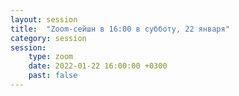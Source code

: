 ```yaml
---
layout: session
title:  "Zoom-сейшн в 16:00 в субботу, 22 января"
category: session
session:
    type: zoom
    date: 2022-01-22 16:00:00 +0300
    past: false
---
```

